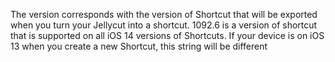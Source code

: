 The version corresponds with the version of Shortcut that will be exported when you turn your Jellycut into a shortcut. 1092.6 is a version of shortcut that is supported on all iOS 14 versions of Shortcuts. If your device is on iOS 13 when you create a new Shortcut, this string will be different